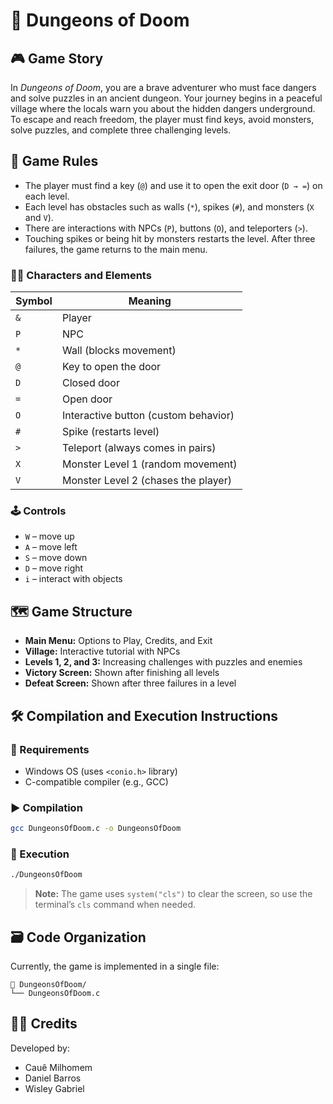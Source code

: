 
# 🏰 Dungeons of Doom

## 🎮 Game Story

In *Dungeons of Doom*, you are a brave adventurer who must face dangers and solve puzzles in an ancient dungeon. Your journey begins in a peaceful village where the locals warn you about the hidden dangers underground. To escape and reach freedom, the player must find keys, avoid monsters, solve puzzles, and complete three challenging levels.

## 📜 Game Rules

- The player must find a key (`@`) and use it to open the exit door (`D → =`) on each level.
- Each level has obstacles such as walls (`*`), spikes (`#`), and monsters (`X` and `V`).
- There are interactions with NPCs (`P`), buttons (`O`), and teleporters (`>`).
- Touching spikes or being hit by monsters restarts the level. After three failures, the game returns to the main menu.

### 🧍‍♂️ Characters and Elements

| Symbol | Meaning                              |
|--------|--------------------------------------|
| `&`    | Player                               |
| `P`    | NPC                                  |
| `*`    | Wall (blocks movement)               |
| `@`    | Key to open the door                 |
| `D`    | Closed door                          |
| `=`    | Open door                            |
| `O`    | Interactive button (custom behavior) |
| `#`    | Spike (restarts level)               |
| `>`    | Teleport (always comes in pairs)     |
| `X`    | Monster Level 1 (random movement)    |
| `V`    | Monster Level 2 (chases the player)  |

### 🕹️ Controls

- `W` – move up  
- `A` – move left  
- `S` – move down  
- `D` – move right  
- `i` – interact with objects

## 🗺️ Game Structure

- **Main Menu:** Options to Play, Credits, and Exit  
- **Village:** Interactive tutorial with NPCs  
- **Levels 1, 2, and 3:** Increasing challenges with puzzles and enemies  
- **Victory Screen:** Shown after finishing all levels  
- **Defeat Screen:** Shown after three failures in a level

## 🛠️ Compilation and Execution Instructions

### 🔧 Requirements

- Windows OS (uses `<conio.h>` library)  
- C-compatible compiler (e.g., GCC)

### ▶️ Compilation

```bash
gcc DungeonsOfDoom.c -o DungeonsOfDoom
```

### 🚀 Execution

```bash
./DungeonsOfDoom
```

> **Note:** The game uses `system("cls")` to clear the screen, so use the terminal’s `cls` command when needed.

## 🗃️ Code Organization

Currently, the game is implemented in a single file:

```
📁 DungeonsOfDoom/
└── DungeonsOfDoom.c
```

## 👨‍💻 Credits

Developed by:

- Cauê Milhomem  
- Daniel Barros  
- Wisley Gabriel

